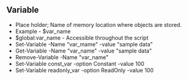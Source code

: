 ## Variable
- Place holder; Name of memory location where objects are stored.
- Example - $var_name
- $global:var_name - Accessible throughout the script
- Set-Variable -Name "var_mame" -value "sample data"
- Get-Variable -Name "var_name" -value "sample data"
- Remove-Variable -Name "var_name"
- Set-Variable const_var -option Constant -value 100
- Set-Variable readonly_var -option ReadOnly -value 100
